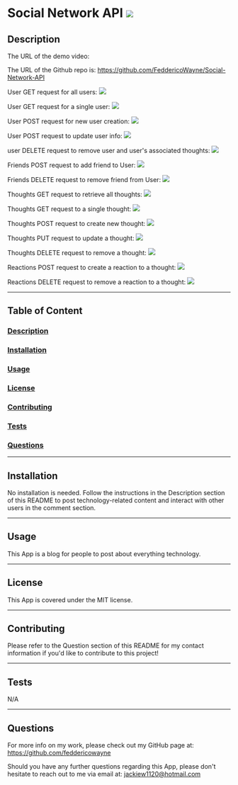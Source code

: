 # Social Network API <img src="https://img.shields.io/badge/license-MIT-yellow?style=plastic">

  ## <a id="Description">Description</a> 

  
  The URL of the demo video: 

  The URL of the Github repo is: https://github.com/FeddericoWayne/Social-Network-API

  
  User GET request for all users:
  <img src="./assets/images/login-screenshot.png">

  User GET request for a single user:
  <img src="./assets/images/Dashboard-screenshot.png">

  User POST request for new user creation:
  <img src="./assets/images/Homepage-screenshot.png">

  User POST request to update user info:
  <img src="./assets/images/newpost-screenshot.png">

  user DELETE request to remove user and user's associated thoughts:
  <img src="./assets/images/Comment-screenshot.png">

  Friends POST request to add friend to User:
  <img src="./assets/images/edit-comment-screenshot.png">

  Friends DELETE request to remove friend from User:
  <img src="./assets/images/edit-comment-screenshot.png">

  Thoughts GET request to retrieve all thoughts:
  <img src="./assets/images/edit-comment-screenshot.png">

  Thoughts GET request to a single thought:
  <img src="./assets/images/edit-comment-screenshot.png">

  Thoughts POST request to create new thought:
  <img src="./assets/images/edit-comment-screenshot.png">

  Thoughts PUT request to update a thought:
  <img src="./assets/images/edit-comment-screenshot.png">

  Thoughts DELETE request to remove a thought:
  <img src="./assets/images/edit-comment-screenshot.png">

  Reactions POST request to create a reaction to a thought:
  <img src="./assets/images/edit-comment-screenshot.png">

  Reactions DELETE request to remove a reaction to a thought:
  <img src="./assets/images/edit-comment-screenshot.png">
  
***

  ## Table of Content

  ### [Description](#Description)
  ### [Installation](#Installation)
  ### [Usage](#Usage)
  ### [License](#License)
  ### [Contributing](#Contributing)
  ### [Tests](#Tests)
  ### [Questions](#Questions)

***

  ## <a id="Installation">Installation</a>

  No installation is needed. Follow the instructions in the Description section of this README to post technology-related content and interact with other users in the comment section.

***

  ## <a id="Usage">Usage</a>

  This App is a blog for people to post about everything technology.

***

  ## <a id="License">License</a>
  
  This App is covered under the MIT license.

  
***

  ## <a id="Contributing">Contributing</a>

  Please refer to the Question section of this README for my contact information if you'd like to contribute to this project!

***

  ## <a id="Tests">Tests</a>

  N/A
  

***

  ## <a id="Questions">Questions</a>

  For more info on my work, please check out my GitHub page at: https://github.com/feddericowayne
  
  Should you have any further questions regarding this App, please don't hesitate to reach out to me via email at: <a href="mailto:jackiew1120@hotmail.com">jackiew1120@hotmail.com</a>

  
